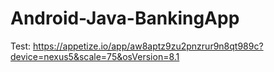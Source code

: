 # Android-Java-BankingApp

Test: https://appetize.io/app/aw8aptz9zu2pnzrur9n8qt989c?device=nexus5&scale=75&osVersion=8.1
